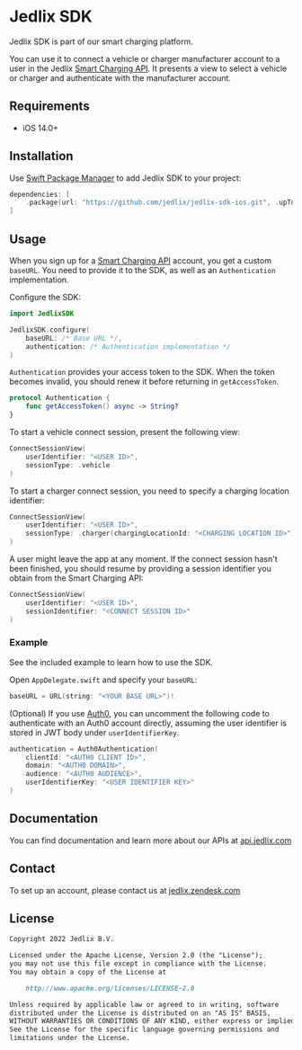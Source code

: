 # Jedlix SDK

Jedlix SDK is part of our smart charging platform.

You can use it to connect a vehicle or charger manufacturer account to a user in the Jedlix [Smart Charging API](https://api.jedlix.com/). It presents a view to select a vehicle or charger and authenticate with the manufacturer account.

## Requirements

- iOS 14.0+

## Installation

Use [Swift Package Manager](https://www.swift.org/package-manager/) to add Jedlix SDK to your project:

```swift
dependencies: [
    .package(url: "https://github.com/jedlix/jedlix-sdk-ios.git", .upToNextMajor(from: "1.2.1"))
]
```

## Usage

When you sign up for a [Smart Charging API](https://api.jedlix.com/) account, you get a custom `baseURL`. You need to provide it to the SDK, as well as an `Authentication` implementation.

Configure the SDK:

```swift
import JedlixSDK

JedlixSDK.configure(
    baseURL: /* Base URL */,
    authentication: /* Authentication implementation */
)
```

`Authentication` provides your access token to the SDK. When the token becomes invalid, you should renew it before returning in `getAccessToken`.

```swift
protocol Authentication {
    func getAccessToken() async -> String?
}
```

To start a vehicle connect session, present the following view:

```swift
ConnectSessionView(
    userIdentifier: "<USER ID>",
    sessionType: .vehicle
)
```

To start a charger connect session, you need to specify a charging location identifier:

```swift
ConnectSessionView(
    userIdentifier: "<USER ID>",
    sessionType: .charger(chargingLocationId: "<CHARGING LOCATION ID>")
)
```

A user might leave the app at any moment. If the connect session hasn't been finished, you should resume by providing a session identifier you obtain from the Smart Charging API:

```swift
ConnectSessionView(
    userIdentifier: "<USER ID>",
    sessionIdentifier: "<CONNECT SESSION ID>"
)
```

### Example

See the included example to learn how to use the SDK.

Open `AppDelegate.swift` and specify your `baseURL`:

```swift
baseURL = URL(string: "<YOUR BASE URL>")!
```

(Optional) If you use [Auth0](https://auth0.com/), you can uncomment the following code to authenticate with an Auth0 account directly, assuming the user identifier is stored in JWT body under `userIdentifierKey`.

```swift
authentication = Auth0Authentication(
    clientId: "<AUTH0 CLIENT ID>",
    domain: "<AUTH0 DOMAIN>",
    audience: "<AUTH0 AUDIENCE>",
    userIdentifierKey: "<USER IDENTIFIER KEY>"
)
```

## Documentation

You can find documentation and learn more about our APIs at [api.jedlix.com](https://api.jedlix.com)

## Contact

To set up an account, please contact us at [jedlix.zendesk.com](https://jedlix.zendesk.com/hc/en-us/requests/new)

## License

```markdown
Copyright 2022 Jedlix B.V.

Licensed under the Apache License, Version 2.0 (the "License");
you may not use this file except in compliance with the License.
You may obtain a copy of the License at

    http://www.apache.org/licenses/LICENSE-2.0

Unless required by applicable law or agreed to in writing, software
distributed under the License is distributed on an "AS IS" BASIS,
WITHOUT WARRANTIES OR CONDITIONS OF ANY KIND, either express or implied.
See the License for the specific language governing permissions and
limitations under the License.
```

